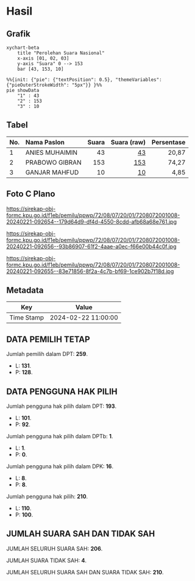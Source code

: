 # Hasil

## Grafik

```mermaid
xychart-beta
    title "Perolehan Suara Nasional"
    x-axis [01, 02, 03]
    y-axis "Suara" 0 --> 153
    bar [43, 153, 10]
```

```mermaid
%%{init: {"pie": {"textPosition": 0.5}, "themeVariables": {"pieOuterStrokeWidth": "5px"}} }%%
pie showData
    "1" : 43
    "2" : 153
    "3" : 10
```

## Tabel

| No. | Nama Paslon    | Suara | Suara (raw) | Persentase |
|:--- |:-------------- | -----:| -----------:| ----------:|
| 1   | ANIES MUHAIMIN | 43    | [43][p-1]   | 20,87      |
| 2   | PRABOWO GIBRAN | 153   | [153][p-2]  | 74,27      |
| 3   | GANJAR MAHFUD  | 10    | [10][p-3]   | 4,85       |


[p-1]: https://github.com/gigit-pemilu/pemilu-2024/blob/main/pilpres/hitung-suara/sub/72-sulawesi-tengah/sub/08-parigi-moutong/sub/07-bolano-lambunu/sub/2001-lambunu/sub/008-tps/sub/paslon-1.txt
[p-2]: https://github.com/gigit-pemilu/pemilu-2024/blob/main/pilpres/hitung-suara/sub/72-sulawesi-tengah/sub/08-parigi-moutong/sub/07-bolano-lambunu/sub/2001-lambunu/sub/008-tps/sub/paslon-2.txt
[p-3]: https://github.com/gigit-pemilu/pemilu-2024/blob/main/pilpres/hitung-suara/sub/72-sulawesi-tengah/sub/08-parigi-moutong/sub/07-bolano-lambunu/sub/2001-lambunu/sub/008-tps/sub/paslon-3.txt

## Foto C Plano

https://sirekap-obj-formc.kpu.go.id/f1eb/pemilu/ppwp/72/08/07/20/01/7208072001008-20240221-092654--179d64d9-df4d-4550-8cdd-afb68a68e761.jpg

https://sirekap-obj-formc.kpu.go.id/f1eb/pemilu/ppwp/72/08/07/20/01/7208072001008-20240221-092656--93b86907-61f2-4aae-a0ec-f66e00b44c0f.jpg

https://sirekap-obj-formc.kpu.go.id/f1eb/pemilu/ppwp/72/08/07/20/01/7208072001008-20240221-092655--83e71856-8f2a-4c7b-bf69-1ce902b7f18d.jpg


## Metadata

| Key        | Value               |
| ---------- | ------------------- |
| Time Stamp | 2024-02-22 11:00:00 |


## DATA PEMILIH TETAP

Jumlah pemilih dalam DPT: **259**.
 * L: **131**.
 * P: **128**.

## DATA PENGGUNA HAK PILIH

Jumlah pengguna hak pilih dalam DPT: **193**.
 * L: **101**.
 * P: **92**.

Jumlah pengguna hak pilih dalam DPTb: **1**.
 * L: **1**.
 * P: **0**.

Jumlah pengguna hak pilih dalam DPK: **16**.
 * L: **8**.
 * P: **8**.

Jumlah pengguna hak pilih: **210**.
 * L: **110**.
 * P: **100**.

## JUMLAH SUARA SAH DAN TIDAK SAH

JUMLAH SELURUH SUARA SAH: **206**.

JUMLAH SUARA TIDAK SAH: **4**.

JUMLAH SELURUH SUARA SAH DAN SUARA TIDAK SAH: **210**.


